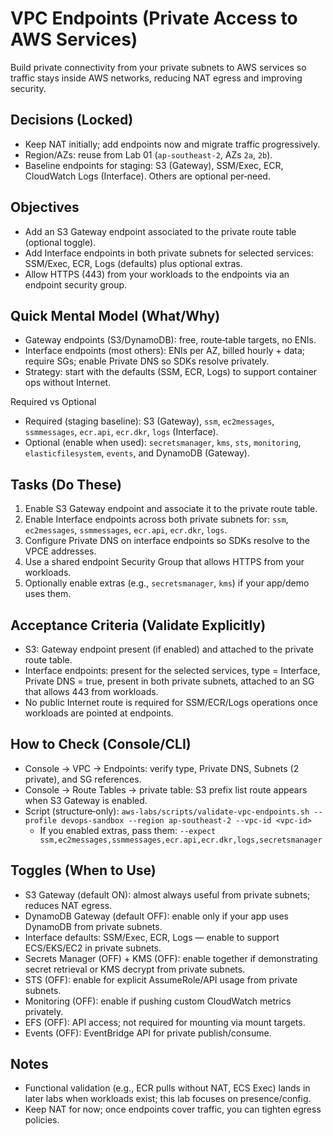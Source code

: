 # VPC Endpoints (Private Access to AWS Services)

Build private connectivity from your private subnets to AWS services so traffic stays inside AWS networks, reducing NAT egress and improving security.

## Decisions (Locked)

- Keep NAT initially; add endpoints now and migrate traffic progressively.
- Region/AZs: reuse from Lab 01 (`ap-southeast-2`, AZs `2a`, `2b`).
- Baseline endpoints for staging: S3 (Gateway), SSM/Exec, ECR, CloudWatch Logs (Interface). Others are optional per‑need.

## Objectives

- Add an S3 Gateway endpoint associated to the private route table (optional toggle).
- Add Interface endpoints in both private subnets for selected services: SSM/Exec, ECR, Logs (defaults) plus optional extras.
- Allow HTTPS (443) from your workloads to the endpoints via an endpoint security group.

## Quick Mental Model (What/Why)

- Gateway endpoints (S3/DynamoDB): free, route‑table targets, no ENIs.
- Interface endpoints (most others): ENIs per AZ, billed hourly + data; require SGs; enable Private DNS so SDKs resolve privately.
- Strategy: start with the defaults (SSM, ECR, Logs) to support container ops without Internet.

Required vs Optional

- Required (staging baseline): S3 (Gateway), `ssm`, `ec2messages`, `ssmmessages`, `ecr.api`, `ecr.dkr`, `logs` (Interface).
- Optional (enable when used): `secretsmanager`, `kms`, `sts`, `monitoring`, `elasticfilesystem`, `events`, and DynamoDB (Gateway).

## Tasks (Do These)

1. Enable S3 Gateway endpoint and associate it to the private route table.
2. Enable Interface endpoints across both private subnets for: `ssm`, `ec2messages`, `ssmmessages`, `ecr.api`, `ecr.dkr`, `logs`.
3. Configure Private DNS on interface endpoints so SDKs resolve to the VPCE addresses.
4. Use a shared endpoint Security Group that allows HTTPS from your workloads.
5. Optionally enable extras (e.g., `secretsmanager`, `kms`) if your app/demo uses them.

## Acceptance Criteria (Validate Explicitly)

- S3: Gateway endpoint present (if enabled) and attached to the private route table.
- Interface endpoints: present for the selected services, type = Interface, Private DNS = true, present in both private subnets, attached to an SG that allows 443 from workloads.
- No public Internet route is required for SSM/ECR/Logs operations once workloads are pointed at endpoints.

## How to Check (Console/CLI)

- Console → VPC → Endpoints: verify type, Private DNS, Subnets (2 private), and SG references.
- Console → Route Tables → private table: S3 prefix list route appears when S3 Gateway is enabled.
- Script (structure‑only): `aws-labs/scripts/validate-vpc-endpoints.sh --profile devops-sandbox --region ap-southeast-2 --vpc-id <vpc-id>`
  - If you enabled extras, pass them: `--expect ssm,ec2messages,ssmmessages,ecr.api,ecr.dkr,logs,secretsmanager`

## Toggles (When to Use)

- S3 Gateway (default ON): almost always useful from private subnets; reduces NAT egress.
- DynamoDB Gateway (default OFF): enable only if your app uses DynamoDB from private subnets.
- Interface defaults: SSM/Exec, ECR, Logs — enable to support ECS/EKS/EC2 in private subnets.
- Secrets Manager (OFF) + KMS (OFF): enable together if demonstrating secret retrieval or KMS decrypt from private subnets.
- STS (OFF): enable for explicit AssumeRole/API usage from private subnets.
- Monitoring (OFF): enable if pushing custom CloudWatch metrics privately.
- EFS (OFF): API access; not required for mounting via mount targets.
- Events (OFF): EventBridge API for private publish/consume.

## Notes

- Functional validation (e.g., ECR pulls without NAT, ECS Exec) lands in later labs when workloads exist; this lab focuses on presence/config.
- Keep NAT for now; once endpoints cover traffic, you can tighten egress policies.
